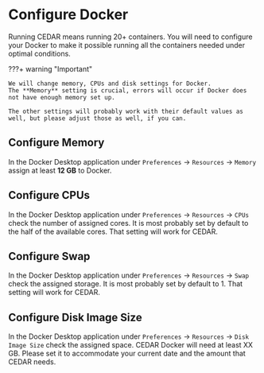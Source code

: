 # Configure Docker

Running CEDAR means running 20+ containers. You will need to configure your Docker to make it possible running all the containers needed under optimal conditions.

???+ warning "Important"

    We will change memory, CPUs and disk settings for Docker.
    The **Memory** setting is crucial, errors will occur if Docker does not have enough memory set up.
    
    The other settings will probably work with their default values as well, but please adjust those as well, if you can.
 

## Configure Memory
In the Docker Desktop application 
under `Preferences` -> `Resources` -> `Memory` assign at least **12 GB** to Docker.

## Configure CPUs
In the Docker Desktop application 
under `Preferences` -> `Resources` -> `CPUs` check the number of assigned cores. It is most probably set by default to the half of the available cores. That setting will work for CEDAR.

## Configure Swap
In the Docker Desktop application 
under `Preferences` -> `Resources` -> `Swap` check the assigned storage. It is most probably set by default to 1. That setting will work for CEDAR.

## Configure Disk Image Size
In the Docker Desktop application 
under `Preferences` -> `Resources` -> `Disk Image Size` check the assigned space. CEDAR Docker will need at least XX GB. Please set it to accommodate your current date and the amount that CEDAR needs.
